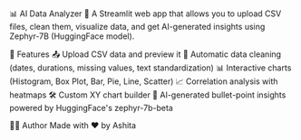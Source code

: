📊 AI Data Analyzer 🤖
A Streamlit web app that allows you to upload CSV files, clean them, visualize data, and get AI-generated insights using Zephyr-7B (HuggingFace model).

🚀 Features
📤 Upload CSV data and preview it
🧼 Automatic data cleaning (dates, durations, missing values, text standardization)
📊 Interactive charts (Histogram, Box Plot, Bar, Pie, Line, Scatter)
📈 Correlation analysis with heatmaps
🛠️ Custom XY chart builder
🧠 AI-generated bullet-point insights powered by HuggingFace's zephyr-7b-beta

👩‍💻 Author
Made with ❤️ by Ashita


